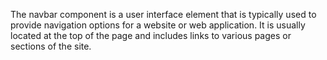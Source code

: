 The navbar component is a user interface element that is typically used to provide navigation options for a website or web application. It is usually located at the top of the page and includes links to various pages or sections of the site.
